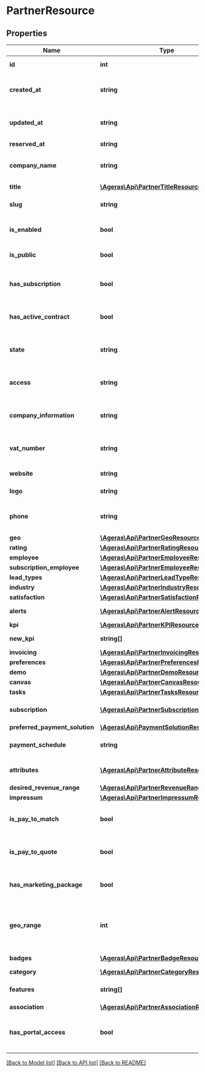 # PartnerResource

## Properties
Name | Type | Description | Notes
------------ | ------------- | ------------- | -------------
**id** | **int** | The partner&#39;s id. | [optional] 
**created_at** | **string** | When was the partner created in the system. | [optional] 
**updated_at** | **string** | At what date was the partner last updated. | [optional] 
**reserved_at** | **string** | reserved at. | [optional] 
**company_name** | **string** | The company name of the partner. | [optional] 
**title** | [**\Ageras\Api\PartnerTitleResource**](PartnerTitleResource.md) |  | [optional] 
**slug** | **string** | The slug for the given partner | [optional] 
**is_enabled** | **bool** | Has the partner been disabled. | [optional] [default to false]
**is_public** | **bool** | Is it a public partner | [optional] [default to false]
**has_subscription** | **bool** | Has the partner an active subscription. | [optional] [default to false]
**has_active_contract** | **bool** | Has the partner got an active contract. | [optional] [default to false]
**state** | **string** | What is the current state of the partner. | [optional] [default to 'unknown']
**access** | **string** | Access information regarding the partner. | [optional] 
**company_information** | **string** | Information regarding the partner company. | [optional] 
**vat_number** | **string** | Vat information about he company. | [optional] 
**website** | **string** | Website for the partner. | [optional] 
**logo** | **string** | Logo for the partner. | [optional] 
**phone** | **string** | Phone number to contact the partner. | [optional] 
**geo** | [**\Ageras\Api\PartnerGeoResource**](PartnerGeoResource.md) |  | [optional] 
**rating** | [**\Ageras\Api\PartnerRatingResource**](PartnerRatingResource.md) |  | [optional] 
**employee** | [**\Ageras\Api\PartnerEmployeeResource**](PartnerEmployeeResource.md) |  | [optional] 
**subscription_employee** | [**\Ageras\Api\PartnerEmployeeResource**](PartnerEmployeeResource.md) |  | [optional] 
**lead_types** | [**\Ageras\Api\PartnerLeadTypeResource[]**](PartnerLeadTypeResource.md) | Lead Types. | [optional] 
**industry** | [**\Ageras\Api\PartnerIndustryResource**](PartnerIndustryResource.md) |  | [optional] 
**satisfaction** | [**\Ageras\Api\PartnerSatisfactionResource**](PartnerSatisfactionResource.md) |  | [optional] 
**alerts** | [**\Ageras\Api\PartnerAlertResource[]**](PartnerAlertResource.md) | Partner Alerts. | [optional] 
**kpi** | [**\Ageras\Api\PartnerKPIResource**](PartnerKPIResource.md) |  | [optional] 
**new_kpi** | **string[]** | New partner KPI&#39;s. | [optional] 
**invoicing** | [**\Ageras\Api\PartnerInvoicingResource**](PartnerInvoicingResource.md) |  | [optional] 
**preferences** | [**\Ageras\Api\PartnerPreferencesResource**](PartnerPreferencesResource.md) |  | [optional] 
**demo** | [**\Ageras\Api\PartnerDemoResource**](PartnerDemoResource.md) |  | [optional] 
**canvas** | [**\Ageras\Api\PartnerCanvasResource**](PartnerCanvasResource.md) |  | [optional] 
**tasks** | [**\Ageras\Api\PartnerTasksResource**](PartnerTasksResource.md) |  | [optional] 
**subscription** | [**\Ageras\Api\PartnerSubscriptionResource[]**](PartnerSubscriptionResource.md) | Partner subscription data | [optional] 
**preferred_payment_solution** | [**\Ageras\Api\PaymentSolutionResource**](PaymentSolutionResource.md) |  | [optional] 
**payment_schedule** | **string** | Partner payment schedule | [optional] [default to 'immediate']
**attributes** | [**\Ageras\Api\PartnerAttributeResource[]**](PartnerAttributeResource.md) | Attributes for the partner. | [optional] 
**desired_revenue_range** | [**\Ageras\Api\PartnerRevenueRangeResource**](PartnerRevenueRangeResource.md) |  | [optional] 
**impressum** | [**\Ageras\Api\PartnerImpressumResource**](PartnerImpressumResource.md) |  | [optional] 
**is_pay_to_match** | **bool** | Flag whether partner pays for matches | [optional] [default to false]
**is_pay_to_quote** | **bool** | Flag whether partner pays for quotes | [optional] [default to false]
**has_marketing_package** | **bool** | True, if this partner has a marketing package. | [optional] [default to false]
**geo_range** | **int** | Number of kilometres a partner is willing to travel for leads. | [optional] 
**badges** | [**\Ageras\Api\PartnerBadgeResource[]**](PartnerBadgeResource.md) | Badges for the partner. | [optional] 
**category** | [**\Ageras\Api\PartnerCategoryResource**](PartnerCategoryResource.md) |  | [optional] 
**features** | **string[]** | Partner Category Features. | [optional] 
**association** | [**\Ageras\Api\PartnerAssociationResource**](PartnerAssociationResource.md) |  | [optional] 
**has_portal_access** | **bool** | True if partner has access to the Partner portal. | [optional] [default to false]

[[Back to Model list]](../README.md#documentation-for-models) [[Back to API list]](../README.md#documentation-for-api-endpoints) [[Back to README]](../README.md)


